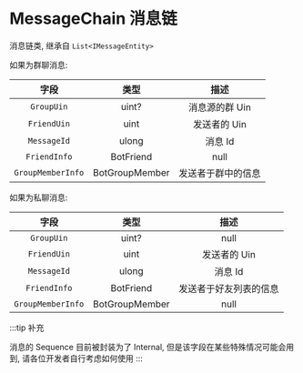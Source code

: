 # MessageChain 消息链

消息链类, 继承自 `List<IMessageEntity>`

如果为群聊消息:

|       字段        |      类型      |        描述        |
| :---------------: | :------------: | :----------------: |
|    `GroupUin`     |     uint?      |   消息源的群 Uin   |
|    `FriendUin`    |      uint      |    发送者的 Uin    |
|    `MessageId`    |     ulong      |      消息 Id       |
|   `FriendInfo`    |   BotFriend    |        null        |
| `GroupMemberInfo` | BotGroupMember | 发送者于群中的信息 |

如果为私聊消息:

|       字段        |      类型      |          描述          |
| :---------------: | :------------: | :--------------------: |
|    `GroupUin`     |     uint?      |          null          |
|    `FriendUin`    |      uint      |      发送者的 Uin      |
|    `MessageId`    |     ulong      |        消息 Id         |
|   `FriendInfo`    |   BotFriend    | 发送者于好友列表的信息 |
| `GroupMemberInfo` | BotGroupMember |          null          |

:::tip 补充

消息的 Sequence 目前被封装为了 Internal, 但是该字段在某些特殊情况可能会用到, 请各位开发者自行考虑如何使用
:::
